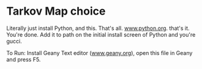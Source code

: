 # Tarkov Map choice

Literally just install Python, and this. That's all. www.python.org. that's it. You're done. Add it to path on the initial install screen of Python and you're gucci.


To Run:
Install Geany Text editor (www.geany.org), open this file in Geany and press F5.
